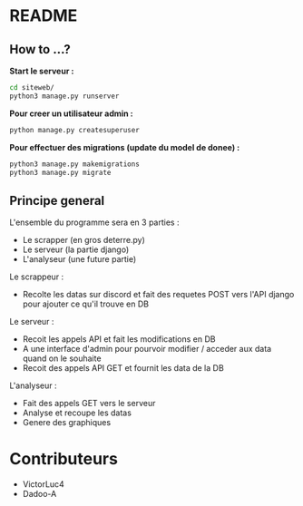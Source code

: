 # README

 ## How to ...?

**Start le serveur :**
``` bash
cd siteweb/
python3 manage.py runserver
```

**Pour creer un utilisateur admin :**
``` bash
python manage.py createsuperuser
```  

**Pour effectuer des migrations (update du model de donee) :**
``` bash
python3 manage.py makemigrations
python3 manage.py migrate
```

## Principe general

L'ensemble du programme sera  en 3 parties :
- Le scrapper (en gros deterre.py)
- Le serveur (la partie django)
- L'analyseur (une future partie)

Le scrappeur : 
- Recolte les datas sur discord et fait des requetes POST vers l'API django pour ajouter ce qu'il trouve en DB 

Le serveur  : 
- Recoit les appels API et fait les modifications en DB 
- A une interface d'admin pour pourvoir modifier / acceder aux data quand on le souhaite
- Recoit des appels API GET et fournit les data de la DB 

L'analyseur : 
- Fait des appels GET vers le serveur
- Analyse et recoupe les datas
- Genere des graphiques

# Contributeurs 

- VictorLuc4
- Dadoo-A